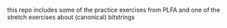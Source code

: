 this repo includes some of the practice exercises from PLFA and one of the stretch exercises about (canonical) bitstrings
